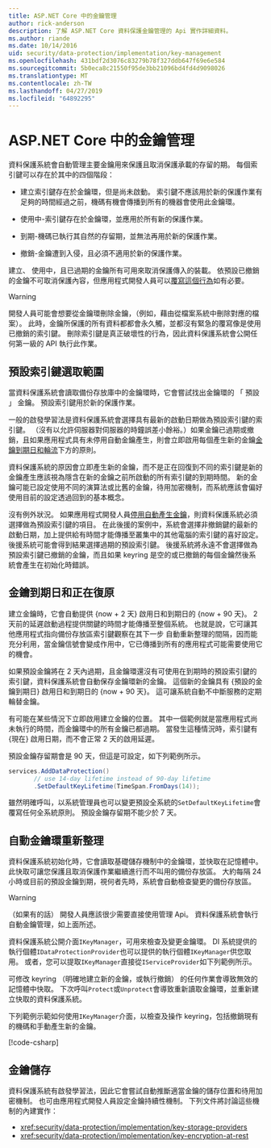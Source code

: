 ```yaml
---
title: ASP.NET Core 中的金鑰管理
author: rick-anderson
description: 了解 ASP.NET Core 資料保護金鑰管理的 Api 實作詳細資料。
ms.author: riande
ms.date: 10/14/2016
uid: security/data-protection/implementation/key-management
ms.openlocfilehash: 431bdf2d3076c83279b78f327ddb647f69e6e584
ms.sourcegitcommit: 5b0eca8c21550f95de3bb21096bd4fd4d9098026
ms.translationtype: MT
ms.contentlocale: zh-TW
ms.lasthandoff: 04/27/2019
ms.locfileid: "64892295"
---
```

# <a name="key-management-in-aspnet-core"></a>ASP.NET Core 中的金鑰管理

<a name="data-protection-implementation-key-management"></a>

資料保護系統會自動管理主要金鑰用來保護且取消保護承載的存留的期。 每個索引鍵可以存在於其中的四個階段：

* 建立索引鍵存在於金鑰環，但是尚未啟動。 索引鍵不應該用於新的保護作業有足夠的時間經過之前，機碼有機會傳播到所有的機器會使用此金鑰環。

* 使用中-索引鍵存在於金鑰環，並應用於所有新的保護作業。

* 到期-機碼已執行其自然的存留期，並無法再用於新的保護作業。

* 撤銷-金鑰遭到入侵，且必須不適用於新的保護作業。

建立、 使用中，且已過期的金鑰所有可用來取消保護傳入的裝載。 依預設已撤銷的金鑰不可取消保護內容，但應用程式開發人員可以[覆寫這個行為](xref:security/data-protection/consumer-apis/dangerous-unprotect#data-protection-consumer-apis-dangerous-unprotect)如有必要。

>[!WARNING]
> 開發人員可能會想要從金鑰環刪除金鑰，（例如，藉由從檔案系統中刪除對應的檔案）。 此時，金鑰所保護的所有資料都都會永久觸，並都沒有緊急的覆寫像是使用已撤銷的索引鍵。 刪除索引鍵是真正破壞性的行為，因此資料保護系統會公開任何第一級的 API 執行此作業。

## <a name="default-key-selection"></a>預設索引鍵選取範圍

當資料保護系統會讀取備份存放庫中的金鑰環時，它會嘗試找出金鑰環的 「 預設 」 金鑰。 預設索引鍵用於新的保護作業。

一般的啟發學習法是資料保護系統會選擇具有最新的啟動日期做為預設索引鍵的索引鍵。 （沒有以允許伺服器對伺服器的時鐘誤差小餘裕。）如果金鑰已過期或撤銷，且如果應用程式具有未停用自動金鑰產生，則會立即啟用每個產生新的金鑰[金鑰到期日和輪流](xref:security/data-protection/implementation/key-management#data-protection-implementation-key-management-expiration)下方的原則。

資料保護系統的原因會立即產生新的金鑰，而不是正在回復到不同的索引鍵是新的金鑰產生應該視為隱含在新的金鑰之前所啟動的所有索引鍵的到期時間。 新的金鑰可能已設定使用不同的演算法或比舊的金鑰，待用加密機制，而系統應該會偏好使用目前的設定透過回到的基本概念。

沒有例外狀況。 如果應用程式開發人員[停用自動產生金鑰](xref:security/data-protection/configuration/overview#disableautomatickeygeneration)，則資料保護系統必須選擇做為預設索引鍵的項目。 在此後援的案例中，系統會選擇非撤銷鍵的最新的啟動日期，加上提供給有時間才能傳播至叢集中的其他電腦的索引鍵的喜好設定。 後援系統可能會得到結果選擇過期的預設索引鍵。 後援系統將永遠不會選擇做為預設索引鍵已撤銷的金鑰，而且如果 keyring 是空的或已撤銷的每個金鑰然後系統會產生在初始化時錯誤。

<a name="data-protection-implementation-key-management-expiration"></a>

## <a name="key-expiration-and-rolling"></a>金鑰到期日和正在復原

建立金鑰時，它會自動提供 {now + 2 天} 啟用日和到期日的 {now + 90 天}。 2 天前的延遲啟動過程提供關鍵的時間才能傳播至整個系統。 也就是說，它可讓其他應用程式指向備份存放區索引鍵觀察在其下一步 自動重新整理的間隔，因而能充分利用，當金鑰信號會變成作用中，它已傳播到所有的應用程式可能需要使用它的機會。

如果預設金鑰將在 2 天內過期，且金鑰環還沒有可使用在到期時的預設索引鍵的索引鍵，資料保護系統會自動保存金鑰環新的金鑰。 這個新的金鑰具有 {預設的金鑰到期日} 啟用日和到期日的 {now + 90 天}。 這可讓系統自動不中斷服務的定期輪替金鑰。

有可能在某些情況下立即啟用建立金鑰的位置。 其中一個範例就是當應用程式尚未執行的時間，而金鑰環中的所有金鑰已都過期。 當發生這種情況時，索引鍵有 {現在} 啟用日期，而不會正常 2 天的啟用延遲。

預設金鑰存留期會是 90 天，但這是可設定，如下列範例所示。

```csharp
services.AddDataProtection()
       // use 14-day lifetime instead of 90-day lifetime
       .SetDefaultKeyLifetime(TimeSpan.FromDays(14));
```

雖然明確呼叫，以系統管理員也可以變更預設全系統的`SetDefaultKeyLifetime`會覆寫任何全系統原則。 預設金鑰存留期不能少於 7 天。

## <a name="automatic-key-ring-refresh"></a>自動金鑰環重新整理

資料保護系統初始化時，它會讀取基礎儲存機制中的金鑰環，並快取在記憶體中。 此快取可讓您保護且取消保護作業繼續進行而不叫用的備份存放區。 大約每隔 24 小時或目前的預設金鑰到期，視何者先時，系統會自動檢查變更的備份存放區。

>[!WARNING]
> （如果有的話） 開發人員應該很少需要直接使用管理 Api。 資料保護系統會執行自動金鑰管理，如上面所述。

資料保護系統公開介面`IKeyManager`，可用來檢查及變更金鑰環。 DI 系統提供的執行個體`IDataProtectionProvider`也可以提供的執行個體`IKeyManager`供您取用。 或者，您可以提取`IKeyManager`直接從`IServiceProvider`如下列範例所示。

可修改 keyring （明確地建立新的金鑰，或執行撤銷） 的任何作業會導致無效的記憶體中快取。 下次呼叫`Protect`或`Unprotect`會導致重新讀取金鑰環，並重新建立快取的資料保護系統。

下列範例示範如何使用`IKeyManager`介面，以檢查及操作 keyring，包括撤銷現有的機碼和手動產生新的金鑰。

[!code-csharp[](key-management/samples/key-management.cs)]

## <a name="key-storage"></a>金鑰儲存

資料保護系統有啟發學習法，因此它會嘗試自動推斷適當金鑰的儲存位置和待用加密機制。 也可由應用程式開發人員設定金鑰持續性機制。 下列文件將討論這些機制的內建實作：

* <xref:security/data-protection/implementation/key-storage-providers>
* <xref:security/data-protection/implementation/key-encryption-at-rest>
